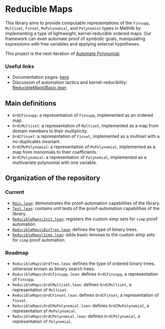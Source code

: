 # Reducible Maps

This library aims to provide computable representations of the `Finsupp`, `Multiset`, `Finset`, `MvPolynomial`, and `Polynomial` types in Mathlib by implementing a type of lightweight, kernel-reducible ordered maps. Our framework can even automate proof of symbolic goals, manipulating expressions with free variables and applying external hypotheses.

This project is the next iteration of [Automate Polynomial](https://github.com/LiamSchilling/AutomatePolynomial).

### Useful links

- Documentation pages: [here](https://liamschilling.github.io/ReducibleMaps/docs/)
- Discussion of automation tactics and kernel-reducibility: [ReducibleMaps\Basic.lean](https://liamschilling.github.io/ReducibleMaps/docs/ReducibleMaps/Basic.html)

## Main definitions

- `OrdCFinsupp`: a representation of `Finsupp`, implemented as an ordered map.
- `OrdCMultiset`: a representation of `Multiset`, implemented as a map from domain members to their multiplicity.
- `OrdCFinset`: a representation of `Finset`, implemented as a multiset with a no-duplicates invariant.
- `OrdCMvPolynomial`: a representation of `MvPolynomial`, implemented as a map from monomials to their coefficients.
- `OrdCPolynomial`: a representation of `Polynomial`, implemented as a multivariate polynomial with one variable.

## Organization of the repository

### Current

- [`Main.lean`](https://github.com/LiamSchilling/ReducibleMaps/blob/master/Main.lean): demonstrates the proof-automation capabilities of the library.
- [`Test.lean`](https://github.com/LiamSchilling/ReducibleMaps/blob/master/Test.lean): contains unit tests of the proof-automation capabilities of the library.
- [`ReducibleMaps\Init.lean`](https://liamschilling.github.io/ReducibleMaps/docs/ReducibleMaps/Init.html): registers the custom simp sets for `simp` proof automation.
- [`ReducibleMaps\BinTree.lean`](https://liamschilling.github.io/ReducibleMaps/docs/ReducibleMaps/BinTree.html): defines the type of binary trees.
- [`ReducibleMaps\Simp.lean`](https://liamschilling.github.io/ReducibleMaps/docs/ReducibleMaps/Simp.html): adds basic lemmas to the custom simp sets for `simp` proof automation.

### Roadmap

- `ReducibleMaps\OrdTree.lean`: defines the type of ordered binary trees, otherwise known as binary search trees.
- `ReducibleMaps\OrdCFinsupp.lean`: defines `OrdCFinsupp`, a representation of `Finsupp`.
- `ReducibleMaps\OrdCMultiset.lean`: defines `OrdCMultiset`, a representation of `Multiset`.
- `ReducibleMaps\OrdCFinset.lean`: defines `OrdCFinset`, a representation of `Finset`.
- `ReducibleMaps\OrdCMvPolynomial.lean`: defines `OrdCMvPolynomial`, a representation of `MvPolynomial`.
- `ReducibleMaps\OrdCPolynomial.lean`: defines `OrdCPolynomial`, a representation of `Polynomial`.
